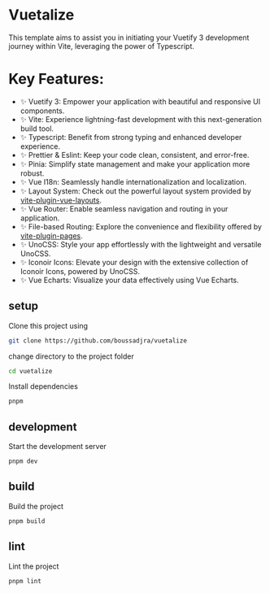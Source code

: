 # Vuetalize

This template aims to assist you in initiating your Vuetify 3 development journey within Vite, leveraging the power of Typescript.

# Key Features:

- ✨ Vuetify 3: Empower your application with beautiful and responsive UI components.
- ✨ Vite: Experience lightning-fast development with this next-generation build tool.
- ✨ Typescript: Benefit from strong typing and enhanced developer experience.
- ✨ Prettier & Eslint: Keep your code clean, consistent, and error-free.
- ✨ Pinia: Simplify state management and make your application more robust.
- ✨ Vue I18n: Seamlessly handle internationalization and localization.
- ✨ Layout System: Check out the powerful layout system provided by [vite-plugin-vue-layouts](https://github.com/JohnCampionJr/vite-plugin-vue-layouts).
- ✨ Vue Router: Enable seamless navigation and routing in your application.
- ✨ File-based Routing: Explore the convenience and flexibility offered by [vite-plugin-pages](https://github.com/hannoeru/vite-plugin-pages).
- ✨ UnoCSS: Style your app effortlessly with the lightweight and versatile UnoCSS.
- ✨ Iconoir Icons: Elevate your design with the extensive collection of Iconoir Icons, powered by UnoCSS.
- ✨ Vue Echarts: Visualize your data effectively using Vue Echarts.

## setup

Clone this project using

```bash
git clone https://github.com/boussadjra/vuetalize
```

change directory to the project folder

```bash
cd vuetalize
```

Install dependencies

```bash
pnpm
```

## development

Start the development server

```bash
pnpm dev
```

## build

Build the project

```bash
pnpm build

```

## lint

Lint the project

```bash
pnpm lint
```
